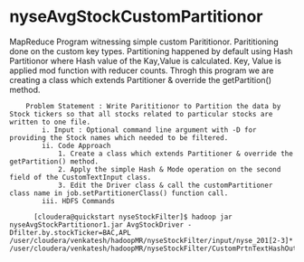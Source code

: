 # nyseAvgStockCustomPartitionor
MapReduce Program witnessing simple custom Parititionor. Parititioning done on the custom key types.
Partitioning happened by default using Hash Partitionor where Hash value of the Kay,Value is calculated. Key, Value is applied mod function with reducer counts. Throgh this program we are creating a class which extends Partitioner & override the getPartition() method.

		Problem Statement : Write Parititionor to Partition the data by Stock tickers so that all stocks related to particular stocks are written to one file.  
			i. Input : Optional command line argument with -D for providing the Stock names which needed to be filtered.
			ii. Code Approach
				1. Create a class which extends Partitioner & override the getPartition() method.
				2. Apply the simple Hash & Mode operation on the second field of the CustomTextInput class.
				3. Edit the Driver class & call the customPartitioner  class name in job.setPartitionerClass() function call.
			iii. HDFS Commands
		
          [cloudera@quickstart nyseStockFilter]$ hadoop jar nyseAvgStockPartitionor1.jar AvgStockDriver -Dfilter.by.stockTicker=BAC,APL /user/cloudera/venkatesh/hadoopMR/nyseStockFilter/input/nyse_201[2-3]* /user/cloudera/venkatesh/hadoopMR/nyseStockFilter/CustomPrtnTextHashOutput
